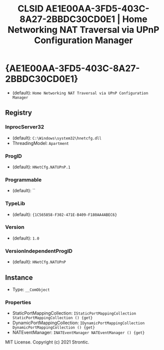 ﻿---
title: "CLSID AE1E00AA-3FD5-403C-8A27-2BBDC30CD0E1 | Home Networking NAT Traversal via UPnP Configuration Manager"
excerpt: What is COM-Object CLSID AE1E00AA-3FD5-403C-8A27-2BBDC30CD0E1?
---

# {AE1E00AA-3FD5-403C-8A27-2BBDC30CD0E1}

* (default): `Home Networking NAT Traversal via UPnP Configuration Manager`

## Registry


### InprocServer32

* (default): `C:\Windows\system32\hnetcfg.dll`
* ThreadingModel: `Apartment`

### ProgID

* (default): `HNetCfg.NATUPnP.1`

### Programmable

* (default): ``

### TypeLib

* (default): `{1C565858-F302-471E-B409-F180AA4ABEC6}`

### Version

* (default): `1.0`

### VersionIndependentProgID

* (default): `HNetCfg.NATUPnP`

## Instance

* Type: `__ComObject`

### Properties

* StaticPortMappingCollection: `IStaticPortMappingCollection StaticPortMappingCollection () {get} `
* DynamicPortMappingCollection: `IDynamicPortMappingCollection DynamicPortMappingCollection () {get} `
* NATEventManager: `INATEventManager NATEventManager () {get} `

MIT License. Copyright (c) 2021 Strontic.


